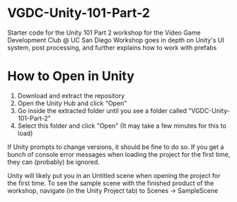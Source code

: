 # VGDC-Unity-101-Part-2
Starter code for the Unity 101 Part 2 workshop for the Video Game Development Club @ UC San Diego
Workshop goes in depth on Unity's UI system, post processing, and further explains how to work with prefabs

# How to Open in Unity

1. Download and extract the repository
2. Open the Unity Hub and click "Open"
3. Go inside the extracted folder until you see a folder called "VGDC-Unity-101-Part-2"
4. Select this folder and click "Open" (It may take a few minutes for this to load)

If Unity prompts to change versions, it should be fine to do so. If you get a bunch of console error messages when loading the project for the first time, they can (probably) be ignored. 

Unity will likely put you in an Untitled scene when opening the project for the first time. To see the sample scene with the finished product of the workshop, navigate (in the Unity Project tab) to Scenes -> SampleScene
